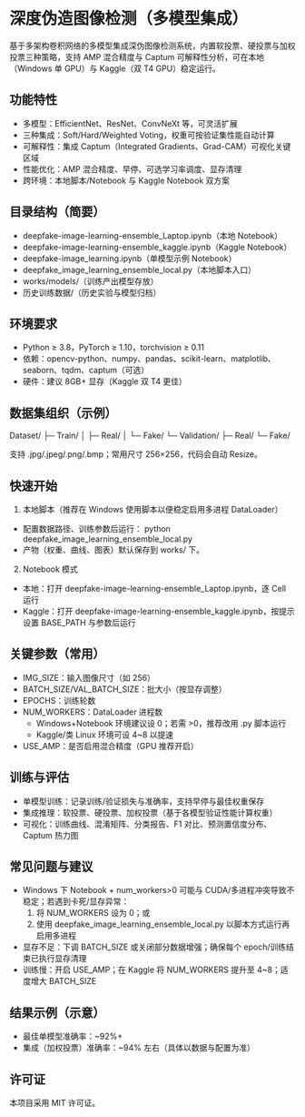 # 深度伪造图像检测（多模型集成）

基于多架构卷积网络的多模型集成深伪图像检测系统，内置软投票、硬投票与加权投票三种策略，支持 AMP 混合精度与 Captum 可解释性分析，可在本地（Windows 单 GPU）与 Kaggle（双 T4 GPU）稳定运行。

## 功能特性
- 多模型：EfficientNet、ResNet、ConvNeXt 等，可灵活扩展
- 三种集成：Soft/Hard/Weighted Voting，权重可按验证集性能自动计算
- 可解释性：集成 Captum（Integrated Gradients、Grad-CAM）可视化关键区域
- 性能优化：AMP 混合精度、早停、可选学习率调度、显存清理
- 跨环境：本地脚本/Notebook 与 Kaggle Notebook 双方案

## 目录结构（简要）
- deepfake-image-learning-ensemble_Laptop.ipynb（本地 Notebook）
- deepfake-image-learning-ensemble_kaggle.ipynb（Kaggle Notebook）
- deepfake-image_learning.ipynb（单模型示例 Notebook）
- deepfake_image_learning_ensemble_local.py（本地脚本入口）
- works/models/（训练产出模型存放）
- 历史训练数据/（历史实验与模型归档）

## 环境要求
- Python ≥ 3.8，PyTorch ≥ 1.10，torchvision ≥ 0.11
- 依赖：opencv-python、numpy、pandas、scikit-learn、matplotlib、seaborn、tqdm、captum（可选）
- 硬件：建议 8GB+ 显存（Kaggle 双 T4 更佳）

## 数据集组织（示例）
Dataset/
├─ Train/
│  ├─ Real/
│  └─ Fake/
└─ Validation/
   ├─ Real/
   └─ Fake/

支持 .jpg/.jpeg/.png/.bmp；常用尺寸 256×256，代码会自动 Resize。

## 快速开始
1) 本地脚本（推荐在 Windows 使用脚本以便稳定启用多进程 DataLoader）
- 配置数据路径、训练参数后运行：
  python deepfake_image_learning_ensemble_local.py
- 产物（权重、曲线、图表）默认保存到 works/ 下。

2) Notebook 模式
- 本地：打开 deepfake-image-learning-ensemble_Laptop.ipynb，逐 Cell 运行
- Kaggle：打开 deepfake-image-learning-ensemble_kaggle.ipynb，按提示设置 BASE_PATH 与参数后运行

## 关键参数（常用）
- IMG_SIZE：输入图像尺寸（如 256）
- BATCH_SIZE/VAL_BATCH_SIZE：批大小（按显存调整）
- EPOCHS：训练轮数
- NUM_WORKERS：DataLoader 进程数
  - Windows+Notebook 环境建议设 0；若需 >0，推荐改用 .py 脚本运行
  - Kaggle/类 Linux 环境可设 4~8 以提速
- USE_AMP：是否启用混合精度（GPU 推荐开启）

## 训练与评估
- 单模型训练：记录训练/验证损失与准确率，支持早停与最佳权重保存
- 集成推理：软投票、硬投票、加权投票（基于各模型验证性能计算权重）
- 可视化：训练曲线、混淆矩阵、分类报告、F1 对比、预测置信度分布、Captum 热力图

## 常见问题与建议
- Windows 下 Notebook + num_workers>0 可能与 CUDA/多进程冲突导致不稳定；若遇到卡死/显存异常：
  1) 将 NUM_WORKERS 设为 0；或
  2) 使用 deepfake_image_learning_ensemble_local.py 以脚本方式运行再启用多进程
- 显存不足：下调 BATCH_SIZE 或关闭部分数据增强；确保每个 epoch/训练结束已执行显存清理
- 训练慢：开启 USE_AMP；在 Kaggle 将 NUM_WORKERS 提升至 4~8；适度增大 BATCH_SIZE

## 结果示例（示意）
- 最佳单模型准确率：~92%+
- 集成（加权投票）准确率：~94% 左右（具体以数据与配置为准）

## 许可证
本项目采用 MIT 许可证。